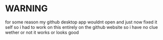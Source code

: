 # WARNING
for some reason my github desktop app wouldnt open and just now fixed it self so i had to work on this entirely on the github website so i have no clue wether or not it works or looks good
